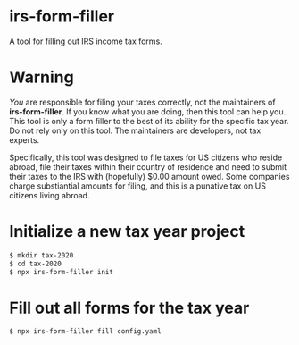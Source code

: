 # irs-form-filler

A tool for filling out IRS income tax forms.

# Warning

_You_ are responsible for filing your taxes correctly, not the maintainers of **irs-form-filler**.  If you know what you are doing, then this tool can help you.  This tool is only a form filler to the best of its ability for the specific tax year.  Do not rely only on this tool.  The maintainers are developers, not tax experts.

Specifically, this tool was designed to file taxes for US citizens who reside abroad, file their taxes within their country of residence and need to submit their taxes to the IRS with (hopefully) $0.00 amount owed.  Some companies charge substiantial amounts for filing, and this is a punative tax on US citizens living abroad.

# Initialize a new tax year project

```bash
$ mkdir tax-2020
$ cd tax-2020
$ npx irs-form-filler init
```

# Fill out all forms for the tax year

```bash
$ npx irs-form-filler fill config.yaml
```
